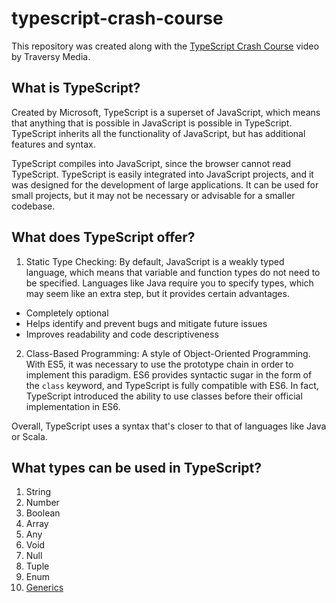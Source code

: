 # typescript-crash-course

This repository was created along with the [TypeScript Crash Course](https://www.youtube.com/watch?v=rAy_3SIqT-E)
video by Traversy Media.

## What is TypeScript?

Created by Microsoft, TypeScript is a superset of JavaScript, which means that
anything that is possible in JavaScript is possible in TypeScript. TypeScript
inherits all the functionality of JavaScript, but has additional features
and syntax.

TypeScript compiles into JavaScript, since the browser cannot read TypeScript.
TypeScript is easily integrated into JavaScript projects, and it was designed
for the development of large applications. It can be used for small projects,
but it may not be necessary or advisable for a smaller codebase.

## What does TypeScript offer?

1. Static Type Checking: By default, JavaScript is a weakly typed language,
   which means that variable and function types do not need to be specified.
   Languages like Java require you to specify types, which may seem like an extra
   step, but it provides certain advantages.

- Completely optional
- Helps identify and prevent bugs and mitigate future issues
- Improves readability and code descriptiveness

2. Class-Based Programming: A style of Object-Oriented Programming. With ES5, it
   was necessary to use the prototype chain in order to implement this paradigm.
   ES6 provides syntactic sugar in the form of the `class` keyword, and TypeScript
   is fully compatible with ES6. In fact, TypeScript introduced the ability to use
   classes before their official implementation in ES6.

Overall, TypeScript uses a syntax that's closer to that of languages like Java
or Scala.

## What types can be used in TypeScript?

1. String
2. Number
3. Boolean
4. Array
5. Any
6. Void
7. Null
8. Tuple
9. Enum
10. [Generics](https://www.typescriptlang.org/docs/handbook/generics.html)
